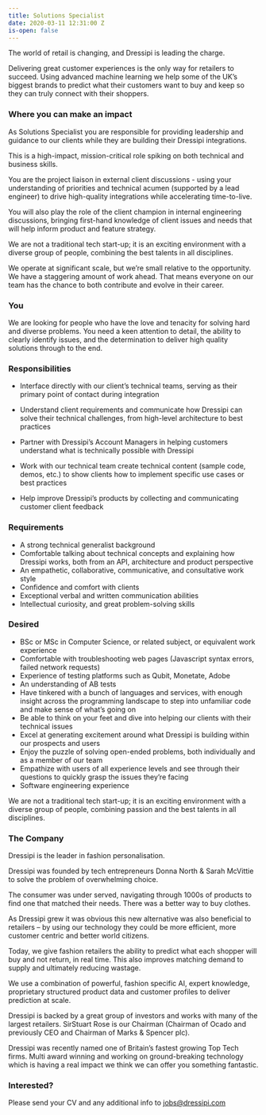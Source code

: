 ```yaml
---
title: Solutions Specialist
date: 2020-03-11 12:31:00 Z
is-open: false
---
```


The world of retail is changing, and Dressipi is leading the charge.

Delivering great customer experiences is the only way for retailers to succeed. Using advanced machine learning we help some of the UK’s biggest brands to predict what their customers want to buy and keep so they can truly connect with their shoppers.

### Where you can make an impact

As Solutions Specialist you are responsible for providing leadership and guidance to our clients while they are building their Dressipi integrations.

This is a high-impact, mission-critical role spiking on both technical and business skills.

You are the project liaison in external client discussions - using your understanding of priorities and technical acumen (supported by a lead engineer) to drive high-quality integrations while accelerating time-to-live.

You will also play the role of the client champion in internal engineering discussions, bringing first-hand knowledge of client issues and needs that will help inform product and feature strategy.

We are not a traditional tech start-up; it is an exciting environment with a diverse group of people, combining the best talents in all disciplines.

We operate at significant scale, but we’re small relative to the opportunity. We have a staggering amount of work ahead. That means everyone on our team has the chance to both contribute and evolve in their career.

### You

We are looking for people who have the love and tenacity for solving hard and diverse problems. You need a keen attention to detail, the ability to clearly identify issues, and the determination to deliver high quality solutions through to the end.

### Responsibilities

- Interface directly with our client’s technical teams, serving as their primary point of contact during integration

- Understand client requirements and communicate how Dressipi can solve their technical challenges, from high-level architecture to best practices

- Partner with Dressipi’s Account Managers in helping customers understand what is technically possible with Dressipi

- Work with our technical team create technical content (sample code, demos, etc.) to show clients how to implement specific use cases or best practices

- Help improve Dressipi’s products by collecting and communicating customer client feedback

### Requirements

- A strong technical generalist background
- Comfortable talking about technical concepts and explaining how Dressipi works, both from an API, architecture and product perspective
- An empathetic, collaborative, communicative, and consultative work style
- Confidence and comfort with clients
- Exceptional verbal and written communication abilities
- Intellectual curiosity, and great problem-solving skills

### Desired

- BSc or MSc in Computer Science, or related subject, or equivalent work experience
- Comfortable with troubleshooting web pages (Javascript syntax errors, failed network requests)
- Experience of testing platforms such as Qubit, Monetate, Adobe
- An understanding of AB tests
- Have tinkered with a bunch of languages and services, with enough insight across the programming landscape to step into unfamiliar code and make sense of what’s going on
- Be able to think on your feet and dive into helping our clients with their technical issues
- Excel at generating excitement around what Dressipi is building within our prospects and users
- Enjoy the puzzle of solving open-ended problems, both individually and as a member of our team
- Empathize with users of all experience levels and see through their questions to quickly grasp the issues they’re facing
- Software engineering experience

We are not a traditional tech start-up; it is an exciting environment with a diverse group of people, combining passion and the best talents in all disciplines.

### The Company

Dressipi is the leader in fashion personalisation.

Dressipi was founded by tech entrepreneurs Donna North & Sarah McVittie to solve the problem of overwhelming choice.

The consumer was under served, navigating through 1000s of products to find one that matched their needs. There was a better way to buy clothes.

As Dressipi grew it was obvious this new alternative was also beneficial to retailers – by using our technology they could be more efficient, more customer centric and better world citizens.

Today, we give fashion retailers the ability to predict what each shopper will buy and not return, in real time. This also improves matching demand to supply and ultimately reducing wastage.

We use a combination of powerful, fashion specific AI, expert knowledge, proprietary structured product data and customer profiles to deliver prediction at scale.

Dressipi is backed by a great group of investors and works with many of the largest retailers. SirStuart Rose is our Chairman (Chairman of Ocado and previously CEO and Chairman of Marks & Spencer plc).

Dressipi was recently named one of Britain’s fastest growing Top Tech firms. Multi award winning and working on ground-breaking technology which is having a real impact we think we can offer you something fantastic.

### Interested?

Please send your CV and any additional info to [jobs@dressipi.com](mailto:jobs@dressipi.com)

